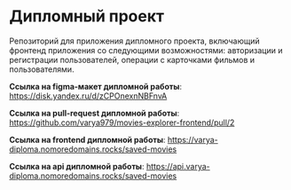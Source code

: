 # Дипломный проект

Репозиторий для приложения дипломного проекта, включающий фронтенд приложения со следующими возможностями: авторизации и регистрации пользователей, операции с карточками фильмов и пользователями.

**Ссылка на figma-макет дипломной работы**: https://disk.yandex.ru/d/zCPOnexnNBFnvA

**Ссылка на pull-request дипломной работы**: https://github.com/varya979/movies-explorer-frontend/pull/2

**Ссылка на frontend дипломной работы**: https://varya-diploma.nomoredomains.rocks/saved-movies

**Ссылка на api дипломной работы**: https://api.varya-diploma.nomoredomains.rocks/saved-movies
